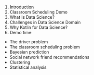 
1. Introduction
2. Classroom Scheduling Demo
3. What Is Data Science?
4. Challenges in Data Science Domain
5. Why Kotlin for Data Science?
6. Demo time
  * The driver problem
  * The classroom scheduling problem
  * Bayesian prediction
  * Social network friend recommendations
  * Clustering
  * Statistical analysis
